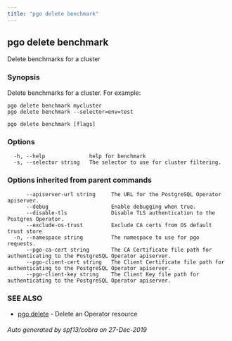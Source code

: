 ```yaml
---
title: "pgo delete benchmark"
---
```

## pgo delete benchmark

Delete benchmarks for a cluster

### Synopsis

Delete benchmarks for a cluster. For example:

    pgo delete benchmark mycluster
    pgo delete benchmark --selector=env=test

```
pgo delete benchmark [flags]
```

### Options

```
  -h, --help              help for benchmark
  -s, --selector string   The selector to use for cluster filtering.
```

### Options inherited from parent commands

```
      --apiserver-url string     The URL for the PostgreSQL Operator apiserver.
      --debug                    Enable debugging when true.
      --disable-tls              Disable TLS authentication to the Postgres Operator.
      --exclude-os-trust         Exclude CA certs from OS default trust store
  -n, --namespace string         The namespace to use for pgo requests.
      --pgo-ca-cert string       The CA Certificate file path for authenticating to the PostgreSQL Operator apiserver.
      --pgo-client-cert string   The Client Certificate file path for authenticating to the PostgreSQL Operator apiserver.
      --pgo-client-key string    The Client Key file path for authenticating to the PostgreSQL Operator apiserver.
```

### SEE ALSO

* [pgo delete](/pgo-cli/reference/pgo_delete/)	 - Delete an Operator resource

###### Auto generated by spf13/cobra on 27-Dec-2019
